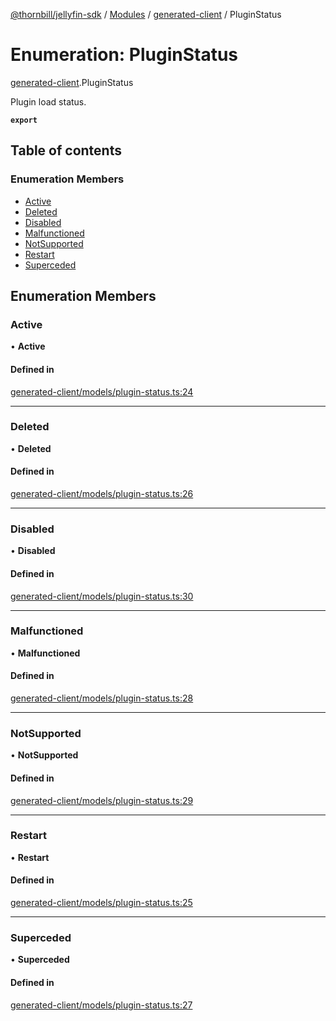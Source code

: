 [@thornbill/jellyfin-sdk](../README.md) / [Modules](../modules.md) / [generated-client](../modules/generated_client.md) / PluginStatus

# Enumeration: PluginStatus

[generated-client](../modules/generated_client.md).PluginStatus

Plugin load status.

**`export`**

## Table of contents

### Enumeration Members

- [Active](generated_client.PluginStatus.md#active)
- [Deleted](generated_client.PluginStatus.md#deleted)
- [Disabled](generated_client.PluginStatus.md#disabled)
- [Malfunctioned](generated_client.PluginStatus.md#malfunctioned)
- [NotSupported](generated_client.PluginStatus.md#notsupported)
- [Restart](generated_client.PluginStatus.md#restart)
- [Superceded](generated_client.PluginStatus.md#superceded)

## Enumeration Members

### Active

• **Active**

#### Defined in

[generated-client/models/plugin-status.ts:24](https://github.com/thornbill/jellyfin-sdk-typescript/blob/03092f3/src/generated-client/models/plugin-status.ts#L24)

___

### Deleted

• **Deleted**

#### Defined in

[generated-client/models/plugin-status.ts:26](https://github.com/thornbill/jellyfin-sdk-typescript/blob/03092f3/src/generated-client/models/plugin-status.ts#L26)

___

### Disabled

• **Disabled**

#### Defined in

[generated-client/models/plugin-status.ts:30](https://github.com/thornbill/jellyfin-sdk-typescript/blob/03092f3/src/generated-client/models/plugin-status.ts#L30)

___

### Malfunctioned

• **Malfunctioned**

#### Defined in

[generated-client/models/plugin-status.ts:28](https://github.com/thornbill/jellyfin-sdk-typescript/blob/03092f3/src/generated-client/models/plugin-status.ts#L28)

___

### NotSupported

• **NotSupported**

#### Defined in

[generated-client/models/plugin-status.ts:29](https://github.com/thornbill/jellyfin-sdk-typescript/blob/03092f3/src/generated-client/models/plugin-status.ts#L29)

___

### Restart

• **Restart**

#### Defined in

[generated-client/models/plugin-status.ts:25](https://github.com/thornbill/jellyfin-sdk-typescript/blob/03092f3/src/generated-client/models/plugin-status.ts#L25)

___

### Superceded

• **Superceded**

#### Defined in

[generated-client/models/plugin-status.ts:27](https://github.com/thornbill/jellyfin-sdk-typescript/blob/03092f3/src/generated-client/models/plugin-status.ts#L27)
